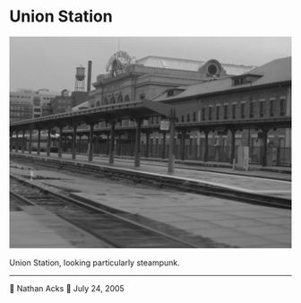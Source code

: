 # Union Station

![A black-and-white image of the train tracks behind Union Station, taken slightly after a rain storm](assets/b33ef71c84f7dce5cb24712fb22e6251.webp)

Union Station, looking particularly steampunk.

- - - -

👤 Nathan Acks
📅 July 24, 2005
